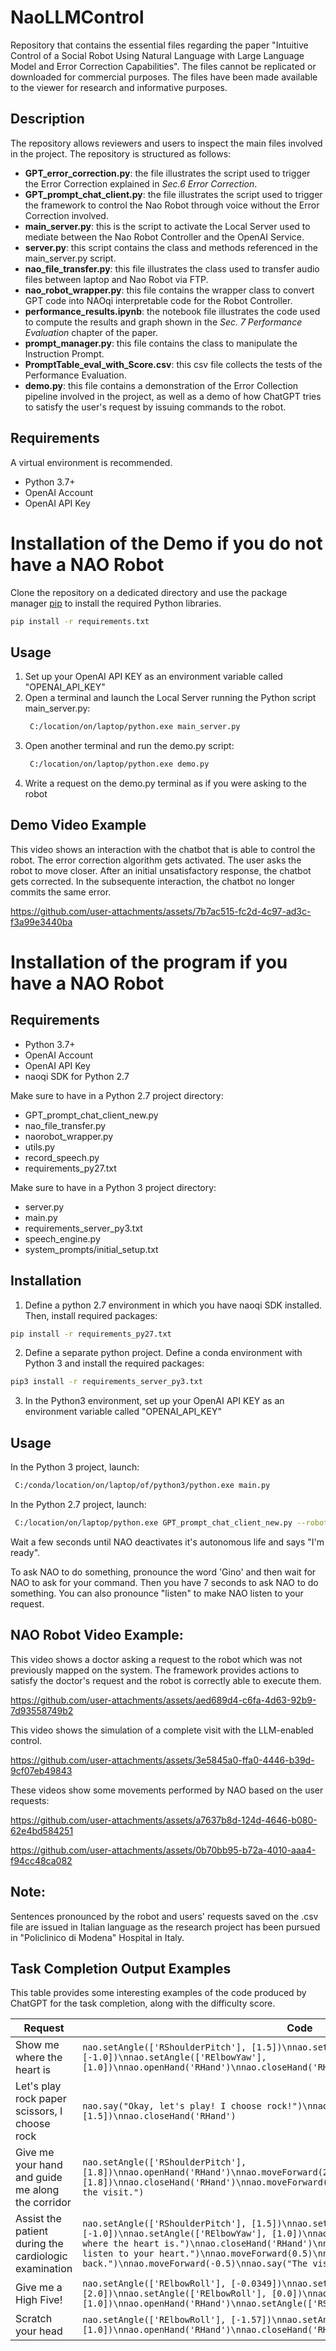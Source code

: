 # NaoLLMControl
Repository that contains the essential files regarding the paper "Intuitive Control of a Social Robot Using Natural Language with Large Language Model and Error Correction Capabilities". 
The files cannot be replicated or downloaded for commercial purposes. 
The files have been made available to the viewer for research and informative purposes.

## Description
The repository allows reviewers and users to inspect the main files involved in the project. The repository is structured as follows:
- **GPT_error_correction.py**: the file illustrates the script used to trigger the Error Correction explained in _Sec.6 Error Correction_.
- **GPT_prompt_chat_client.py**: the file illustrates the script used to trigger the framework to control the Nao Robot through voice without the Error Correction involved.
- **main_server.py**: this is the script to activate the Local Server used to mediate between the Nao Robot Controller and the OpenAI Service.
- **server.py**: this script contains the class and methods referenced in the main_server.py script.
- **nao_file_transfer.py**: this file illustrates the class used to transfer audio files between laptop and Nao Robot via FTP.
- **nao_robot_wrapper.py**: this file contains the wrapper class to convert GPT code into NAOqi interpretable code for the Robot Controller.
- **performance_results.ipynb**: the notebook file illustrates the code used to compute the results and graph shown in the _Sec. 7 Performance Evaluation_ chapter of the paper.
- **prompt_manager.py**: this file contains the class to manipulate the Instruction Prompt.
- **PromptTable_eval_with_Score.csv**: this csv file collects the tests of the Performance Evaluation.
- **demo.py**: this file contains a demonstration of the Error Collection pipeline involved in the project, as well as a demo of how ChatGPT tries to satisfy the user's request by issuing commands to the robot.

## Requirements
A virtual environment is recommended.
- Python 3.7+
- OpenAI Account
- OpenAI API Key

# Installation of the Demo if you do not have a NAO Robot
Clone the repository on a dedicated directory and use the package manager [pip](https://pip.pypa.io/en/stable/) to install the required Python libraries.
```bash
pip install -r requirements.txt
```

## Usage
1) Set up your OpenAI API KEY as an environment variable called "OPENAI_API_KEY"
2) Open a terminal and launch the Local Server running the Python script main_server.py:
   ```bash
    C:/location/on/laptop/python.exe main_server.py
    ```
3) Open another terminal and run the demo.py script:
   ```bash
    C:/location/on/laptop/python.exe demo.py
    ```
4) Write a request on the demo.py terminal as if you were asking to the robot


## Demo Video Example
This video shows an interaction with the chatbot that is able to control the robot. The error correction algorithm gets activated.
The user asks the robot to move closer. After an initial unsatisfactory response, the chatbot gets corrected. In the subsequente interaction, the chatbot no longer commits the same error.

https://github.com/user-attachments/assets/7b7ac515-fc2d-4c97-ad3c-f3a99e3440ba

# Installation of the program if you have a NAO Robot
## Requirements
- Python 3.7+
- OpenAI Account
- OpenAI API Key
- naoqi SDK for Python 2.7

Make sure to have in a Python 2.7 project directory:
- GPT_prompt_chat_client_new.py
- nao_file_transfer.py
- naorobot_wrapper.py
- utils.py
- record_speech.py
- requirements_py27.txt

Make sure to have in a Python 3 project directory:
- server.py
- main.py
- requirements_server_py3.txt
- speech_engine.py
- system_prompts/initial_setup.txt

## Installation
1) Define a python 2.7 environment in which you have naoqi SDK installed. Then, install required packages:
```bash
pip install -r requirements_py27.txt
```

2) Define a separate python project. Define a conda environment with Python 3 and install the required packages:
```bash
pip3 install -r requirements_server_py3.txt
```

3) In the Python3 environment, set up your OpenAI API KEY as an environment variable called "OPENAI_API_KEY"


## Usage
In the Python 3 project, launch:
```bash
 C:/conda/location/on/laptop/of/python3/python.exe main.py
 ```
In the Python 2.7 project, launch:
```bash
 C:/location/on/laptop/python.exe GPT_prompt_chat_client_new.py --robot_ip your_nao_robot_ip
 ```

Wait a few seconds until NAO deactivates it's autonomous life and says "I'm ready".

To ask NAO to do something, pronounce the word 'Gino' and then wait for NAO to ask for your command. Then you have 7 seconds to ask NAO to do something. You can also pronounce "listen" to make NAO listen to your request.

## NAO Robot Video Example:
This video shows a doctor asking a request to the robot which was not previously mapped on the system. The framework provides actions to satisfy the doctor's request and the robot is correctly able to execute them.

https://github.com/user-attachments/assets/aed689d4-c6fa-4d63-92b9-7d93558749b2

This video shows the simulation of a complete visit with the LLM-enabled control.

https://github.com/user-attachments/assets/3e5845a0-ffa0-4446-b39d-9cf07eb49843

These videos show some movements performed by NAO based on the user requests:

https://github.com/user-attachments/assets/a7637b8d-124d-4646-b080-62e4bd584251


https://github.com/user-attachments/assets/0b70bb95-b72a-4010-aaa4-f94cc48ca082





## Note:
Sentences pronounced by the robot and users' requests saved on the .csv file are issued in Italian language as the research project has been pursued in "Policlinico di Modena" Hospital in Italy.


## Task Completion Output Examples
This table provides some interesting examples of the code produced by ChatGPT for the task completion, along with the difficulty score.

| Request | Code | Score |
|---|---|---|
| Show me where the heart is | `nao.setAngle(['RShoulderPitch'], [1.5])\nnao.setAngle(['RElbowRoll'], [-1.0])\nnao.setAngle(['RElbowYaw'], [1.0])\nnao.openHand('RHand')\nnao.closeHand('RHand')` | 5.93 |
| Let's play rock paper scissors, I choose rock | `nao.say("Okay, let's play! I choose rock!")\nnao.setAngle(['RShoulderPitch'], [1.5])\nnao.closeHand('RHand')` | 2.7 |
| Give me your hand and guide me along the corridor | `nao.setAngle(['RShoulderPitch'], [1.8])\nnao.openHand('RHand')\nnao.moveForward(2.0)\nnao.setAngle(['RShoulderPitch'], [1.8])\nnao.closeHand('RHand')\nnao.moveForward(2.0)\nnao.say("Of course, let's start the visit.")` | 3.3 |
| Assist the patient during the cardiologic examination | `nao.setAngle(['RShoulderPitch'], [1.5])\nnao.setAngle(['RElbowRoll'], [-1.0])\nnao.setAngle(['RElbowYaw'], [1.0])\nnao.openHand('RHand')\nnao.say("Here is where the heart is.")\nnao.closeHand('RHand')\nnao.say("Now breathe deeply while we listen to your heart.")\nnao.moveForward(0.5)\nnao.say("Alright, now move a little back.")\nnao.moveForward(-0.5)\nnao.say("The visit is over!")` | 6.42 |
| Give me a High Five! | `nao.setAngle(['RElbowRoll'], [-0.0349])\nnao.setAngle(['RShoulderPitch'], [2.0])\nnao.setAngle(['RElbowRoll'], [0.0])\nnao.setAngle(['RWristYaw'], [1.0])\nnao.openHand('RHand')\nnao.setAngle(['RShoulderPitch'], [1.8])` | 3.2 |
| Scratch your head | `nao.setAngle(['RElbowRoll'], [-1.57])\nnao.setAngle(['RWristYaw'], [1.0])\nnao.openHand('RHand')\nnao.closeHand('RHand')` | 3.9 |







